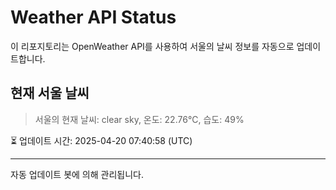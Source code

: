 
# Weather API Status

이 리포지토리는 OpenWeather API를 사용하여 서울의 날씨 정보를 자동으로 업데이트합니다.

## 현재 서울 날씨
> 서울의 현재 날씨: clear sky, 온도: 22.76°C, 습도: 49%

⏳ 업데이트 시간: 2025-04-20 07:40:58 (UTC)

---
자동 업데이트 봇에 의해 관리됩니다.
